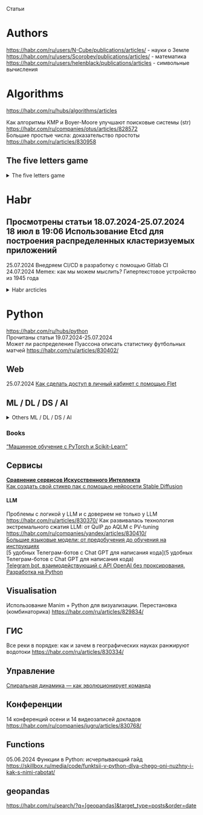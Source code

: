 Статьи                      

# Authors                         
https://habr.com/ru/users/N-Cube/publications/articles/ - науки о Земле            
https://habr.com/ru/users/Scorobey/publications/articles/ - математика                               
https://habr.com/ru/users/helenblack/publications/articles - символьные вычисления                   

# Algorithms                      
https://habr.com/ru/hubs/algorithms/articles

Как алгоритмы KMP и Boyer-Moore улучшают поисковые системы (str) https://habr.com/ru/companies/otus/articles/828572                          
Большие простые числа: доказательство простоты https://habr.com/ru/articles/830958                 

## The five letters game 
<details>
   <summary>The five letters game</summary>           

**https://github.com/search?q=5bukv+language%3APython&type=repositories&s=stars&o=desc&l=Python**

19.06.2024 г Python program for word guessing game                     
[Python] https://www.geeksforgeeks.org/python-program-for-word-guessing-game                      
                     
[C#] 02.06.2024 Механика и стратегия игры «5букв» - **русский словарь !**                                                     
https://habr.com/ru/articles/818883                                                    
https://github.com/apodavalov/5bukv                               

[Python] 04.04.2022 Python Project – How to Build a Wordle Clone using Python and Rich                                      
https://www.freecodecamp.org/news/how-to-build-a-wordle-clone-using-python-and-rich/                                  

[Python] 08.01.2024 Создаём игру "5 букв" на Python                             
https://www.youtube.com/watch?v=xbaX9QY6JcA
https://rutube.ru/video/465437ac6d4567c02150dace624bd118     

[JS]  02.2024 Игра "5 букв"                    
https://github.com/dalex-am/five                          

[Python] 22.11.2023 5-буквенные слова из букв слова КОМПЬЮТЕР                     
https://www.cyberforum.ru/python-beginners/thread3141286.html                           

[Python] 25.01.2022 Ещё одно решение игры Wordle на Python                            
https://habr.com/ru/articles/647783                                                  
</details>


# Habr                              

Проcмотрены статьи 18.07.2024-25.07.2024                                   
18 июл в 19:06 Использование Etcd для построения распределенных кластеризуемых приложений                        
-
25.07.2024 Внедряем CI/CD в разработку с помощью Gitlab CI              
24.07.2024 Memex: как мы можем мыслить? Гипертекстовое устройство из 1945 года                               

<details>
   <summary>Habr arcticles</summary>           

## Resume, Interview, Work 
Как создать резюме бесплатно и не лишиться своих денег? https://habr.com/ru/articles/829800/         
Универсальный шаблон приветственной страницы: упрощаем онбординг в команду https://habr.com/ru/companies/ozontech/articles/830842/            

</details>

# Python                 
https://habr.com/ru/hubs/python                                 
Прочитаны статьи 19.07.2024-25.07.2024                                  
Может ли распределение Пуассона описать статистику футбольных матчей https://habr.com/ru/articles/830402/                                                                                           

## Web           
25.07.2024 [Как сделать доступ в личный кабинет с помощью Flet](https://habr.com/ru/companies/exolve/articles/831142)                         


## ML / DL / DS / AI

<details>
   <summary>Others ML / DL / DS / AI</summary>           
Выпускные проекты участников senior-буткемпа «кодИИм» (июль 2024 г.) https://habr.com/ru/hubs/python/articles/                    
Слияние словарей в PyTorch: зачем нужно и подводные камни https://habr.com/ru/companies/ruvds/articles/825950/               
ResNet-18: ищем динозавров или упражнения с векторами https://habr.com/ru/articles/830836/                

          
SPARK для «малышей» https://habr.com/ru/companies/alfa/articles/808415/                
Руководство по Apache Spark не для начинающих: оптимизация https://habr.com/ru/companies/alfa/articles/829622/          
</details>

### Books
[“Машинное обучение с PyTorch и Scikit-Learn”](https://habr.com/ru/companies/ssp-soft/articles/830004/)          

## Сервисы               
[**Сравнение сервисов Искусственного Интеллекта**](https://habr.com/ru/articles/830254)                         
[Как создать свой стикер пак с помощью нейросети Stable Diffusion](https://habr.com/ru/articles/830230/)                  


#### LLM 
Проблемы с логикой у LLM и с доверием не только у LLM https://habr.com/ru/articles/830370/
Как развивалась технология экстремального сжатия LLM: от QuIP до AQLM с PV-tuning https://habr.com/ru/companies/yandex/articles/830410/            
[Большие языковые модели: от предобучения до обучения на инструкциях](https://habr.com/ru/articles/830670/)           
[5 удобных Телеграм-ботов с Chat GPT для написания кода](5 удобных Телеграм-ботов с Chat GPT для написания кода)               
[Telegram bot, взаимодействующий с API OpenAI без проксирования. Разработка на Python](https://habr.com/ru/companies/amvera/articles/829592/)       


## Visualisation 
Использование Manim + Python для визуализации. Перестановка (комбинаторика) https://habr.com/ru/articles/829834/


## ГИС    
Все реки в порядке: как и зачем в географических науках ранжируют водотоки https://habr.com/ru/articles/830334/                

## Управление             
[Спиральная динамика — как эволюционирует команда](https://habr.com/ru/articles/828208)            

## Конференции 
14 конференций осени и 14 видеозаписей докладов https://habr.com/ru/companies/jugru/articles/830768/                 


## Functions                
05.06.2024 Функции в Python: исчерпывающий гайд      https://skillbox.ru/media/code/funktsii-v-python-dlya-chego-oni-nuzhny-i-kak-s-nimi-rabotat/                               


## geopandas                                    
https://habr.com/ru/search/?q=[geopandas]&target_type=posts&order=date                                                 


